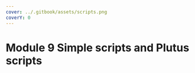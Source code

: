 ```yaml
---
cover: ../.gitbook/assets/scripts.png
coverY: 0
---
```


# Module 9 Simple scripts and Plutus scripts

